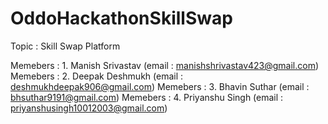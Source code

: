 # OddoHackathonSkillSwap

Topic : Skill Swap Platform 

Memebers : 1. Manish Srivastav (email : manishshrivastav423@gmail.com)
Memebers : 2. Deepak Deshmukh (email : deshmukhdeepak906@gmail.com)
Memebers : 3. Bhavin Suthar (email : bhsuthar9191@gmail.com)
Memebers : 4. Priyanshu Singh (email : priyanshusingh10012003@gmail.com)